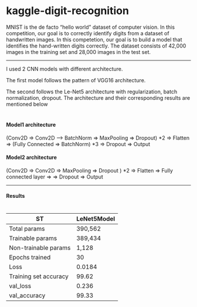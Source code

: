 # kaggle-digit-recognition

MNIST is the de facto “hello world” dataset of computer vision. In this competition, our goal is to correctly identify digits from a dataset of handwritten images.
In this competetion, our goal is to build a model that identifies the hand-written digits correctly. The dataset consists of 42,000 images in the training set and 28,000 images in the test set.

***
I used 2 CNN models with different architecture. 

The first model follows the pattern of VGG16 architecture. 

The second follows the Le-Net5 architecture with regularization, batch normalization, dropout. 
The architecture and their corresponding results are mentioned below
#
#### Model1 architecture
(Conv2D => Conv2D --> BatchNorm => MaxPooling => Dropout) *2 => Flatten => (Fully Connected => BatchNorm) *3 => Dropout => Output

#### Model2 architecture
(Conv2D => Conv2D => MaxPooling => Dropout ) *2 => Flatten => Fully connected layer => => Dropout => Output
___

#### Results
#
ST | LeNet5Model |
---|--------
Total params | 390,562
Trainable params | 389,434
Non-trainable params | 1,128
Epochs trained | 30
Loss | 0.0184
Training set accuracy | 99.62
val_loss | 0.236
val_accuracy | 99.33 
